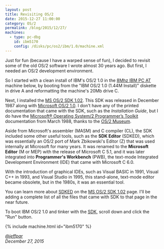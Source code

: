 ```yaml
---
layout: post
title: Revisiting OS/2
date: 2015-12-27 11:00:00
category: OS/2
permalink: /blog/2015/12/27/
machines:
  - type: pc-dbg
    id: ibm5170
    config: /disks/pc/os2/ibm/1.0/machine.xml
---
```


Just for fun (because I have a warped sense of fun), I decided to revisit some of the old OS/2 software I wrote
almost 30 years ago.  But first, I needed an OS/2 development environment.

So I started with a clean install of IBM's OS/2 1.0 in the [8Mhz IBM PC AT](/disks/pc/os2/ibm/1.0/) machine
below, by booting from the "IBM OS/2 1.0 (1.44M Install)" diskette in drive A and reformatting the machine's 20Mb
drive C.

Next, I installed the [MS OS/2 SDK 1.02](/disks/pc/tools/microsoft/os2/sdk/1.02/).  This SDK was released
in December 1987 along with [Microsoft OS/2 1.0](/disks/pc/os2/microsoft/1.0/).  I don't have any of the
printed documentation that came with the SDK, such as the *Installation Guide*, but I do have the
[Microsoft® Operating System/2 Programmer’s Toolkit](/docs/os2/microsoft/ptk/1.0/) documentation from March 1988,
thanks to the [OS/2 Museum](http://www.os2museum.com/wp/os2-history/os2-library/os2-1-x-programming/).

Aside from Microsoft's assembler (MASM) and C compiler (CL), the SDK included some other useful tools, such as the
**SDK Editor** (SDKED), which was essentially an OS/2 port of Mark Zbikowski's Editor (Z) that was used internally
at Microsoft for many years.  It was renamed to the **Microsoft Editor** (M or MEP) with the release of Microsoft C
5.1, and it was later integrated into **Programmer's Workbench** (PWB), the text-mode Integrated Development
Environment (IDE) that came with Microsoft C 6.0.

With the introduction of graphical IDEs, such as Visual BASIC in 1991, Visual C++ in 1993, and Visual Studio in 1995,
this stand-alone, text-mode editor became obsolete, but in the 1980s, it was an essential tool.

You can learn more about [SDKED](/disks/pc/tools/microsoft/os2/sdk/1.02/#using-sdked) on the
[MS OS/2 SDK 1.02](/disks/pc/tools/microsoft/os2/sdk/1.02/) page.  I'll be adding a complete list of all the files
that came with SDK to that page in the near future.

To boot IBM OS/2 1.0 and tinker with the [SDK](/disks/pc/tools/microsoft/os2/sdk/1.02/), scroll down and
click the "Run" button.

{% include machine.html id="ibm5170" %}

*[@jeffpar](http://twitter.com/jeffpar)*  
*December 27, 2015*
